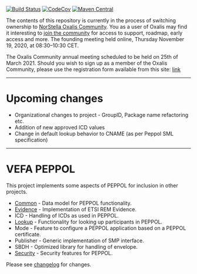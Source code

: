 [![Build Status](https://travis-ci.org/difi/vefa-peppol.svg?branch=master)](https://travis-ci.org/difi/vefa-peppol)
[![CodeCov](https://codecov.io/gh/difi/vefa-peppol/branch/master/graph/badge.svg)](https://codecov.io/gh/difi/vefa-peppol)
[![Maven Central](https://img.shields.io/maven-central/v/no.difi.vefa/peppol-parent.svg)](http://search.maven.org/#search%7Cgav%7C1%7Cg%3A%22no.difi.vefa%22%20AND%20a%3A%22peppol-parent%22)

The contents of this repository is currently in the process of switching ownership to [NorStella Oxalis Community](https://www.oxalis.network/). You as a user of Oxalis may find it interesting to [join the community](https://www.oxalis.network/join) for access to support, roadmap, early access and more. The founding meeting held online, Thursday November 19, 2020, at 08:30–10:30 CET. 

The Oxalis Community annual meeting scheduled to be held on 25th of March 2021. Should you wish to sign up as a member of the Oxalis Community, please use the registration form available from this site: [link](https://www.oxalis.network/join)  

---
# Upcoming changes
* Organizational changes to project - GroupID, Package name refactoring etc.
* Addition of new approved ICD values
* Change in default lookup behavior to CNAME (as per Peppol SML specification) 


---
# VEFA PEPPOL

This project implements some aspects of PEPPOL for inclusion in other projects.

* [Common](peppol-common) - Data model for PEPPOL functionality.
* [Evidence](peppol-evidence) - Implementation of ETSI REM Evidence.
* ICD - Handling of ICDs as used in PEPPOL.
* [Lookup](peppol-lookup) - Functionality for looking up participants in PEPPOL.
* Mode - Feature to configure a PEPPOL application based on a PEPPOL certificate.
* Publisher - Generic implementation of SMP interface.
* SBDH - Optimized library for handling of envelope.
* [Security](peppol-security) - Security features for PEPPOL.

Please see [changelog](/CHANGELOG.md) for changes.
